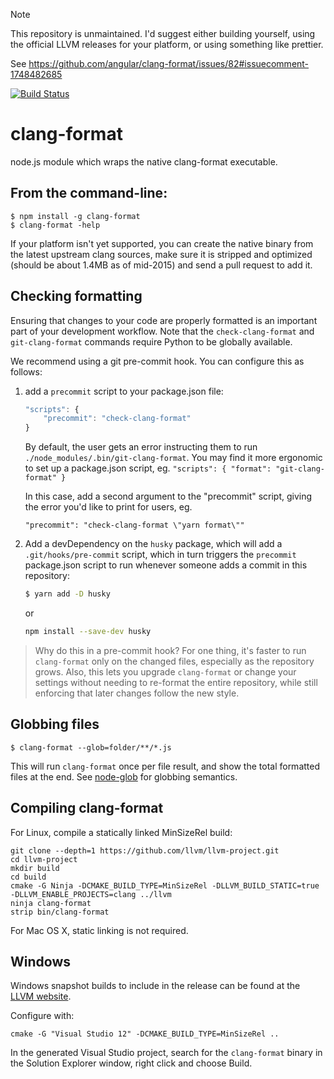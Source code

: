 > [!NOTE]
> This repository is unmaintained.
> I'd suggest either building yourself, using the official LLVM releases for your platform, or using something like prettier.
>
> See https://github.com/angular/clang-format/issues/82#issuecomment-1748482685

[![Build Status](https://github.com/angular/clang-format/actions/workflows/node.js.yml/badge.svg)](https://github.com/angular/clang-format/actions/workflows/node.js.yml)

# clang-format
node.js module which wraps the native clang-format executable.

## From the command-line:

    $ npm install -g clang-format
    $ clang-format -help

If your platform isn't yet supported, you can create the native binary from
the latest upstream clang sources, make sure it is stripped and optimized
(should be about 1.4MB as of mid-2015) and send a pull request to add it.

## Checking formatting

Ensuring that changes to your code are properly formatted is an important part
of your development workflow. Note that the `check-clang-format` and
`git-clang-format` commands require Python to be globally available.

We recommend using a git pre-commit hook. You can configure this as follows:

1. add a `precommit` script to your package.json file:

    ```js
    "scripts": {
        "precommit": "check-clang-format"
    }
    ```

    By default, the user gets an error instructing them to run
    `./node_modules/.bin/git-clang-format`. You may find it more ergonomic to set
    up a package.json script, eg.
    `"scripts": { "format": "git-clang-format" }`

    In this case, add a second argument to the "precommit" script, giving the
    error you'd like to print for users, eg.

    `"precommit": "check-clang-format \"yarn format\""`

2. Add a devDependency on the `husky` package, which will add a
  `.git/hooks/pre-commit` script, which in turn triggers the `precommit`
  package.json script to run whenever someone adds a commit in this repository:

    ```sh
    $ yarn add -D husky
    ```

    or

    ```sh
    npm install --save-dev husky
    ```

> Why do this in a pre-commit hook? For one thing, it's faster to run
  `clang-format` only on the changed files, especially as the repository grows.
  Also, this lets you upgrade `clang-format` or change your settings without
  needing to re-format the entire repository, while still enforcing that later
  changes follow the new style.

## Globbing files

    $ clang-format --glob=folder/**/*.js

This will run `clang-format` once per file result, and show the total
formatted files at the end.
See [node-glob](https://github.com/isaacs/node-glob) for globbing semantics.

## Compiling clang-format

For Linux, compile a statically linked MinSizeRel build:

    git clone --depth=1 https://github.com/llvm/llvm-project.git
    cd llvm-project
    mkdir build
    cd build
    cmake -G Ninja -DCMAKE_BUILD_TYPE=MinSizeRel -DLLVM_BUILD_STATIC=true -DLLVM_ENABLE_PROJECTS=clang ../llvm
    ninja clang-format
    strip bin/clang-format

For Mac OS X, static linking is not required.

## Windows

Windows snapshot builds to include in the release can be found at the
[LLVM website](http://llvm.org/builds/).

Configure with:

    cmake -G "Visual Studio 12" -DCMAKE_BUILD_TYPE=MinSizeRel ..

In the generated Visual Studio project, search for the `clang-format` binary in
the Solution Explorer window, right click and choose Build.
